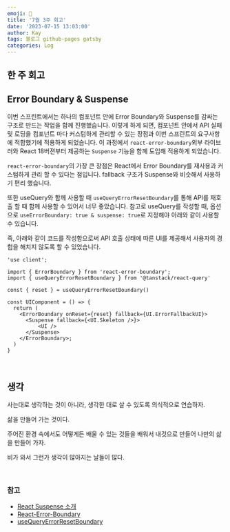 ```yaml
---
emoji: 👋
title: '7월 3주 회고'
date: '2023-07-15 13:03:00'
author: Kay
tags: 블로그 github-pages gatsby
categories: Log
---
```


## 한 주 회고

## Error Boundary & Suspense

이번 스프린트에서는 하나의 컴포넌트 안에 Error Boundary와 Suspense를 감싸는 구조로 만드는 작업을 함께 진행했습니다.
이렇게 하게 되면, 컴포넌트 안에서 API 실패 및 로딩을 컴포넌트 마다 커스텀하게 관리할 수 있는 장점과 이번 스프린트의 요구사항에 적합했기에 적용하게 되었습니다. 이 과정에서 `react-error-boundary`외부 라이브러와 React 18버젼부터 제공하는 `Suspense` 기능을 함께 도입해 적용하게 되었습니다.

`react-error-boundary`의 가장 큰 장점은 React에서 Error Boundary를 재사용과 커스텀하게 관리 할 수 있다는 점입니다.
fallback 구조가 Suspense와 비슷해서 사용하기 편리 했습니다.

또한 useQuery와 함께 사용할 때 `useQueryErrorResetBoundary`를 통해 API를 재호출 할 때 함께 사용할 수 있어서 너무 좋았습니다.
참고로 useQuery를 작성할 때, 옵션으로 `useErrorBoundary: true & suspense: true`로 지정해야 아래와 같이 사용할 수 있습니다.

즉, 아래와 같이 코드를 작성함으로써 API 호출 상태에 따른 UI를 제공해서 사용자의 경험을 해치지 않도록 할 수 있었습니다.

```tsx
'use client';

import { ErrorBoundary } from 'react-error-boundary';
import { useQueryErrorResetBoundary } from '@tanstack/react-query'

const { reset } = useQueryErrorResetBoundary()

const UIComponent = () => {
  return (
    <ErrorBoundary onReset={reset} fallback={UI.ErrorFallbackUI}>
      <Suspense fallback={<UI.Skeleton />}>
          <UI />
      </Suspense>
    </ErrorBoundary>;
  )
}
```

<br>

## 생각

사는대로 생각하는 것이 아니라, 생각한 대로 살 수 있도록 의식적으로 연습하자.

삶을 만들어 가는 것이다.

주어진 환경 속에서도 어떻게든 배울 수 있는 것들을 배워서 내것으로 만들어 나만의 삶을 만들어 가자.

비가 와서 그런가 생각이 많아지는 날들이 많다.

<br>

### 참고

- [React Suspense 소개](https://www.daleseo.com/react-suspense/)
- [React-Error-Boundary](https://www.npmjs.com/package/react-error-boundary)
- [useQueryErrorResetBoundary](https://tanstack.com/query/v4/docs/react/reference/useQueryErrorResetBoundary)

```toc

```
